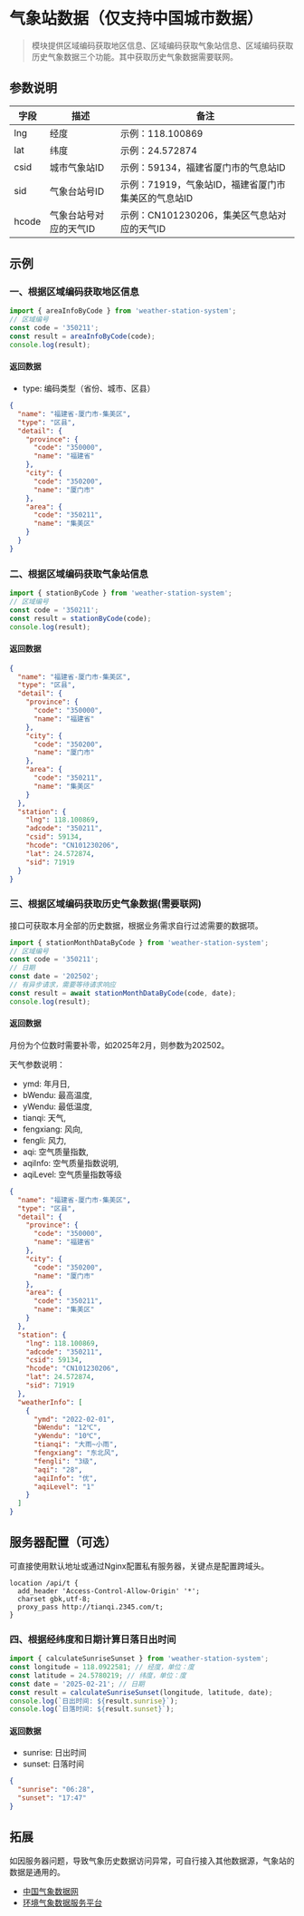 # 气象站数据（仅支持中国城市数据）
> 模块提供区域编码获取地区信息、区域编码获取气象站信息、区域编码获取历史气象数据三个功能。其中获取历史气象数据需要联网。

## 参数说明

字段|描述|备注
---|---|---
lng|经度|示例：118.100869
lat|纬度|示例：24.572874
csid|城市气象站ID|示例：59134，福建省厦门市的气息站ID
sid|气象台站号ID|示例：71919，气象站ID，福建省厦门市集美区的气息站ID
hcode|气象台站号对应的天气ID|示例：CN101230206，集美区气息站对应的天气ID

## 示例
### 一、根据区域编码获取地区信息
```js
import { areaInfoByCode } from 'weather-station-system';
// 区域编号
const code = '350211';
const result = areaInfoByCode(code);
console.log(result);
```
#### 返回数据
- type: 编码类型（省份、城市、区县）
```json
{
  "name": "福建省-厦门市-集美区",
  "type": "区县",
  "detail": {
    "province": {
      "code": "350000",
      "name": "福建省"
    },
    "city": {
      "code": "350200",
      "name": "厦门市"
    },
    "area": {
      "code": "350211",
      "name": "集美区"
    }
  }
}
```
### 二、根据区域编码获取气象站信息
```js
import { stationByCode } from 'weather-station-system';
// 区域编号
const code = '350211';
const result = stationByCode(code);
console.log(result);
```
#### 返回数据
```json
{
  "name": "福建省-厦门市-集美区",
  "type": "区县",
  "detail": {
    "province": {
      "code": "350000",
      "name": "福建省"
    },
    "city": {
      "code": "350200",
      "name": "厦门市"
    },
    "area": {
      "code": "350211",
      "name": "集美区"
    }
  },
  "station": {
    "lng": 118.100869,
    "adcode": "350211",
    "csid": 59134,
    "hcode": "CN101230206",
    "lat": 24.572874,
    "sid": 71919
  }
}
```
### 三、根据区域编码获取历史气象数据(需要联网)
接口可获取本月全部的历史数据，根据业务需求自行过滤需要的数据项。
```js
import { stationMonthDataByCode } from 'weather-station-system';
// 区域编号
const code = '350211';
// 日期
const date = '202502';
// 有异步请求，需要等待请求响应
const result = await stationMonthDataByCode(code, date);
console.log(result);
```
#### 返回数据
月份为个位数时需要补零，如2025年2月，则参数为202502。

天气参数说明：
- ymd: 年月日,
- bWendu: 最高温度,
- yWendu: 最低温度,
- tianqi: 天气,
- fengxiang: 风向,
- fengli: 风力,
- aqi: 空气质量指数,
- aqiInfo: 空气质量指数说明,
- aqiLevel: 空气质量指数等级
```json
{
  "name": "福建省-厦门市-集美区",
  "type": "区县",
  "detail": {
    "province": {
      "code": "350000",
      "name": "福建省"
    },
    "city": {
      "code": "350200",
      "name": "厦门市"
    },
    "area": {
      "code": "350211",
      "name": "集美区"
    }
  },
  "station": {
    "lng": 118.100869,
    "adcode": "350211",
    "csid": 59134,
    "hcode": "CN101230206",
    "lat": 24.572874,
    "sid": 71919
  },
  "weatherInfo": [
    {
      "ymd": "2022-02-01",
      "bWendu": "12℃",
      "yWendu": "10℃",
      "tianqi": "大雨~小雨",
      "fengxiang": "东北风",
      "fengli": "3级",
      "aqi": "28",
      "aqiInfo": "优",
      "aqiLevel": "1"
    }
  ]
}
```
## 服务器配置（可选）
可直接使用默认地址或通过Nginx配置私有服务器，关键点是配置跨域头。
```
location /api/t {
  add_header 'Access-Control-Allow-Origin' '*';
  charset gbk,utf-8;
  proxy_pass http://tianqi.2345.com/t;
}
```
### 四、根据经纬度和日期计算日落日出时间
```js
import { calculateSunriseSunset } from 'weather-station-system';
const longitude = 118.0922581; // 经度，单位：度
const latitude = 24.5780219; // 纬度，单位：度
const date = '2025-02-21'; // 日期
const result = calculateSunriseSunset(longitude, latitude, date);
console.log(`日出时间: ${result.sunrise}`);
console.log(`日落时间: ${result.sunset}`);
```
#### 返回数据
- sunrise: 日出时间
- sunset: 日落时间
```json
{
  "sunrise": "06:28",
  "sunset": "17:47"
}
```
## 拓展
如因服务器问题，导致气象历史数据访问异常，可自行接入其他数据源，气象站的数据是通用的。
- [中国气象数据网](https://data.cma.cn/)
- [环境气象数据服务平台](http://eia-data.com/weather_api/)
